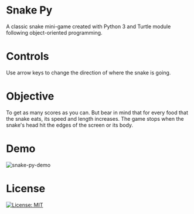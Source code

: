 # Snake Py
A classic snake mini-game created with Python 3 and Turtle module following object-oriented programming.

# Controls
Use arrow keys to change the direction of where the snake is going.

# Objective
To get as many scores as you can. But bear in mind that for every food that the snake eats, its speed and length increases. The game stops when the snake's head hit the edges of the screen or its body.

# Demo
![snake-py-demo](https://user-images.githubusercontent.com/92974862/142029038-ae86db3f-abc3-4dd0-8ad8-d156cce25e0c.gif)

# License
[![License: MIT](https://img.shields.io/badge/License-MIT-yellow.svg)](https://opensource.org/licenses/MIT)